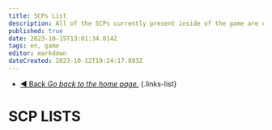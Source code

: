 ```yaml
---
title: SCPs List
description: All of the SCPs currently present inside of the game are on this page.
published: true
date: 2023-10-15T13:01:34.014Z
tags: en, game
editor: markdown
dateCreated: 2023-10-12T19:24:17.893Z
---
```


- [:arrow_backward: Back *Go back to the home page.*](/en/home)
{.links-list}
# SCP LISTS